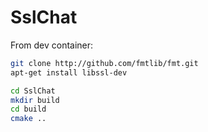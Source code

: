 # SslChat

From dev container:

```bash
git clone http://github.com/fmtlib/fmt.git
apt-get install libssl-dev
```

```bash
cd SslChat
mkdir build
cd build
cmake ..
```

